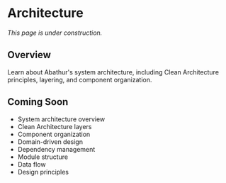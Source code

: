 # Architecture

*This page is under construction.*

<!-- TODO: Add architecture documentation -->

## Overview

Learn about Abathur's system architecture, including Clean Architecture principles, layering, and component organization.

## Coming Soon

- System architecture overview
- Clean Architecture layers
- Component organization
- Domain-driven design
- Dependency management
- Module structure
- Data flow
- Design principles
